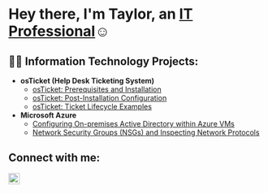 <h1>Hey there, I'm Taylor, an <a href="https://linkedin.com">IT Professional</a>☺</h1>

<h2>👨‍💻 Information Technology Projects:</h2>

- <b>osTicket (Help Desk Ticketing System)</b>
  - [osTicket: Prerequisites and Installation](https://github.com/tayhalll12c/osTicket-Prereqs)
  - [osTicket: Post-Installation Configuration](https://github.com/tayhalll12c/osTicketPostInstall)
  - [osTicket: Ticket Lifecycle Examples](https://github.com/tayhalll12c/osTicketExamples)
- <b>Microsoft Azure</b>
  - [Configuring On-premises Active Directory within Azure VMs](https://github.com/joshmadakorcc/configure-ad)
  - [Network Security Groups (NSGs) and Inspecting Network Protocols](https://github.com/tayhalll12c/Azure-NPs)

<h2> Connect with me:</h2>

[<img align="left" alt="Josh | LinkedIn" width="22px" src="https://cdn.jsdelivr.net/npm/simple-icons@v3/icons/linkedin.svg" />][linkedin]

[linkedin]: https://linkedin.com/in/Josh
